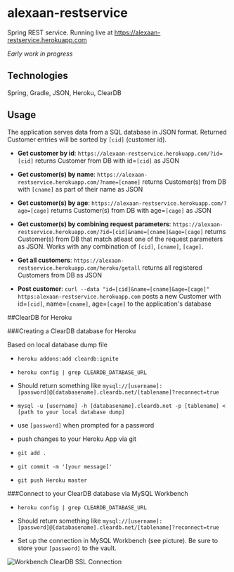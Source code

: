 # alexaan-restservice
 
Spring REST service. Running live at https://alexaan-restservice.herokuapp.com

*Early work in progress*


## Technologies

Spring, Gradle, JSON, Heroku, ClearDB



## Usage

The application serves data from a SQL database in JSON format. Returned Customer entries will be sorted by `[cid]` (customer id). 

- **Get customer by id**: `https://alexaan-restservice.herokuapp.com/?id=[cid]` returns Customer from DB with id=`[cid]` as JSON
- **Get customer(s) by name**: `https://alexaan-restservice.herokuapp.com/?name=[cname]` returns Customer(s) from DB with `[cname]` as part of their name as JSON
- **Get customer(s) by age**: `https://alexaan-restservice.herokuapp.com/?age=[cage]` returns Customer(s) from DB with age=`[cage]` as JSON
 
- **Get customer(s) by combining request parameters**: `https://alexaan-restservice.herokuapp.com/?id=[cid]&name=[cname]&age=[cage]` returns Customer(s) from DB that match atleast one of the request parameters as JSON. Works with any combination of `[cid]`, `[cname]`, `[cage]`.

- **Get all customers**: `https://alexaan-restservice.herokuapp.com/heroku/getall` returns all registered Customers from DB as JSON

- **Post customer**: `curl --data "id=[cid]&name=[cname]&age=[cage]" https:alexaan-restservice.herokuapp.com` posts a new Customer with id=`[cid]`, name=`[cname]`, age=`[cage]` to the application's database

##ClearDB for Heroku

###Creating a ClearDB database for Heroku

Based on local database dump file 

- `heroku addons:add cleardb:ignite`

- `heroku config | grep CLEARDB_DATABASE_URL`

 - Should return something like `mysql://[username]:[password]@[databasename].cleardb.net/[tablename]?reconnect=true`

- `mysql -u [username] -h [databasename].cleardb.net -p [tablename] < [path to your local database dump]`

- use `[password]` when prompted for a password
- push changes to your Heroku App via git
 - `git add .`
 - `git commit -m '[your message]'`
 - `git push Heroku master`

###Connect to your ClearDB database via MySQL Workbench

- `heroku config | grep CLEARDB_DATABASE_URL`

 - Should return something like `mysql://[username]:[password]@[databasename].cleardb.net/[tablename]?reconnect=true`
- Set up the connection in MySQL Workbench (see picture). Be sure to store your `[password]` to the vault.

 ![Workbench ClearDB SSL Connection](http://i.imgur.com/DODlX5o.png)


